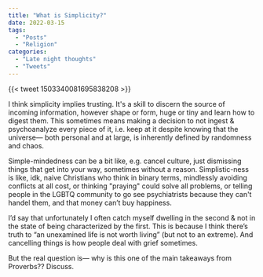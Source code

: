 ```yaml
---
title: "What is Simplicity?"
date: 2022-03-15
tags:
  - "Posts"
  - "Religion"
categories:
  - "Late night thoughts"
  - "Tweets"
---
```


{{< tweet 1503340081695838208 >}} 

I think simplicity implies trusting. It's a skill to discern the source of incoming information, however shape or form, huge or tiny and learn how to digest them. This sometimes means making a decision to not ingest & psychoanalyze every piece of it, i.e. keep at it despite knowing that the universe— both personal and at large, is inherently defined by randomness and chaos.

Simple-mindedness can be a bit like, e.g. cancel culture, just dismissing things that get into your way, sometimes without a reason. Simplistic-ness is like, idk, naive Christians who think in binary terms, mindlessly avoiding conflicts at all cost, or thinking "praying" could solve all problems, or telling people in the LGBTQ community to go see psychiatrists because they can't handel them, and that money can’t buy happiness.

I’d say that unfortunately I often catch myself dwelling in the second & not in the state of being characterized by the first. This is because I think there’s truth to “an unexamined life is not worth living” (but not to an extreme). And cancelling things is how people deal with grief sometimes.

But the real question is— why is this one of the main takeaways from Proverbs?? Discuss.